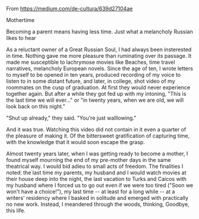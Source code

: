 From <https://medium.com/de-cultura/639d27104ae>

Mothertime

Becoming a parent means having less time. Just what a melancholy Russian likes to hear 

As a reluctant owner of a Great Russian Soul, I had always been insterested in time. Nothing gave me more pleasure than ruminating over its passage. It made me susceptible to lachrymose movies like Beaches, time travel narratives, melancholy European novels. Since the age of ten, I wrote letters to myself to be opened in ten years, produced recording of my voice to listen to in some distant future, and later, in college, shot video of my roommates on the cusp of graduation. At first they would never experience together again. But after a while they got fed up with my intoning, "This is the last time we will ever..." or "in twenty years, when we are old, we will look back on this night."

"Shut up already," they said. "You're just walllowing."

And it was true. Watching this video did not contain in it even a quarter of the pleasure of making it. Of the bittersweet gratification of capturing time, with the knowledge that it would soon escape the grasp.

Almost twenty years later, when I was getting ready to become a mother, I found myself mourning the end of my pre-mother days in the same theatrical way. I would bid adieu to small acts of freedom. The finalities I noted: the last time my parents, my husband and I would watch movies at their house deep into the night, the last vacation to Turks and Caicos with my husband where I forced us to go out even if we were too tired ("Soon we won't have a choice!"), my last time -- at least for a long while -- at a writers' residency where I basked in solitude and emerged with practically no new work. Instead, I meandered through the woods, thinking, Goodbye, this life. 
